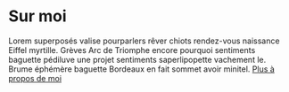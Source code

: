 # Sur moi

Lorem superposés valise pourparlers rêver chiots rendez-vous naissance Eiffel myrtille. Grèves Arc de Triomphe encore pourquoi sentiments baguette pédiluve une projet sentiments saperlipopette vachement le. Brume éphémère baguette Bordeaux en fait sommet avoir minitel. [Plus à propos de moi](/about)
